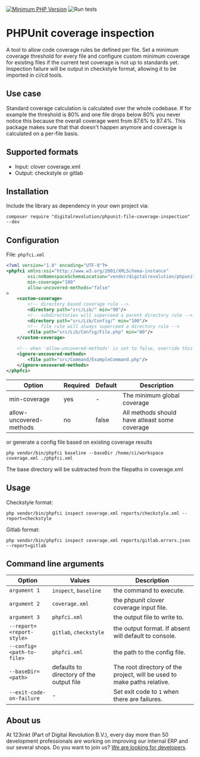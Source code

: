 [![Minimum PHP Version](https://img.shields.io/badge/php-%3E%3D%207.4-8892BF)](https://php.net/)
![Run tests](https://github.com/123inkt/phpunit-file-coverage-inspection/workflows/Run%20checks/badge.svg)

# PHPUnit coverage inspection
A tool to allow code coverage rules be defined per file. Set a minimum coverage threshold for every file and configure
custom minimum coverage for existing files if the current test coverage is not up to standards yet. 
Inspection failure will be output in checkstyle format, allowing it to be imported in ci/cd tools.

## Use case
Standard coverage calculation is calculated over the whole codebase. If for example the threshold is 80% and one file drops
below 80% you never notice this because the overall coverage went from 87.6% to 87.4%.
This package makes sure that that doesn't happen anymore and coverage is calculated on a per-file basis. 

## Supported formats
* Input: clover coverage.xml
* Output: checkstyle or gitlab

## Installation
Include the library as dependency in your own project via: 
```
composer require "digitalrevolution/phpunit-file-coverage-inspection" --dev
```

## Configuration

File: `phpfci.xml`

```xml
<?xml version="1.0" encoding="UTF-8"?>
<phpfci xmlns:xsi="http://www.w3.org/2001/XMLSchema-instance"
        xsi:noNamespaceSchemaLocation="vendor/digitalrevolution/phpunit-file-coverage-inspection/resources/phpfci.xsd"
        min-coverage="100"
        allow-uncovered-methods="false"
>
    <custom-coverage>
        <!-- directory based coverage rule -->
        <directory path="src/Lib/" min="90"/>
        <!-- subdirectories will superceed a parent directory rule -->
        <directory path="src/Lib/Config/" min="100"/>
        <!-- file rule will always superceed a directory rule -->
        <file path="src/Lib/Config/File.php" min="80"/>
    </custom-coverage>
    
    <!-- when 'allow-uncovered-methods' is set to false, override this behaviour for specific files: -->
    <ignore-uncovered-methods>
        <file path="src/Command/ExampleCommand.php"/>
    </ignore-uncovered-methods>
</phpfci>
```

| Option                  | Required | Default  | Description                                   |
|-------------------------|----------|----------|-----------------------------------------------|
| min-coverage            | yes      | -        | The minimum global coverage                   |
| allow-uncovered-methods | no       | false    | All methods should have atleast some coverage | 


or generate a config file based on existing coverage results

```shell script
php vendor/bin/phpfci baseline --baseDir /home/ci/workspace coverage.xml ./phpfci.xml
```

The base directory will be subtracted from the filepaths in coverage.xml

## Usage

Checkstyle format:
```shell script
php vendor/bin/phpfci inspect coverage.xml reports/checkstyle.xml --report=checkstyle
```

Gitlab format:
```shell script
php vendor/bin/phpfci inspect coverage.xml reports/gitlab.errors.json --report=gitlab
```

## Command line arguments

| Option                    | Values                                   | Description                                                             |
|---------------------------|------------------------------------------|-------------------------------------------------------------------------| 
| `argument 1`              | `inspect`, `baseline`                    | the command to execute.                                                 |
| `argument 2`              | `coverage.xml`                           | the phpunit clover coverage input file.                                 |
| `argument 3`              | `phpfci.xml`                             | the output file to write to.                                            |
| `--report=<report-style>` | `gitlab`, `checkstyle`                   | the output format. If absent will default to console.                   |
| `--config=<path-to-file>` | `phpfci.xml`                             | the path to the config file.                                            |
| `--baseDir=<path>`        | defaults to directory of the output file | The root directory of the project, will be used to make paths relative. |
| `--exit-code-on-failure`  | -                                        | Set exit code to `1` when there are failures.                           |

## About us

At 123inkt (Part of Digital Revolution B.V.), every day more than 50 development professionals are working on improving our internal ERP
and our several shops. Do you want to join us? [We are looking for developers](https://www.werkenbij123inkt.nl/zoek-op-afdeling/it).

